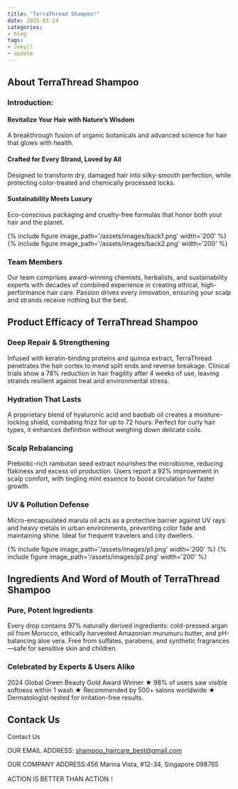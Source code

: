 ```yaml
---
title: "TerraThread Shampoo!"
date: 2025-03-24
categories:
- blog
tags:
- Jekyll
- update
---
```


## About TerraThread Shampoo

### Introduction:

#### Revitalize Your Hair with Nature’s Wisdom

A breakthrough fusion of organic botanicals and advanced science for hair that glows with health.

#### Crafted for Every Strand, Loved by All

Designed to transform dry, damaged hair into silky-smooth perfection, while protecting color-treated and chemically processed locks.

#### Sustainability Meets Luxury

Eco-conscious packaging and cruelty-free formulas that honor both your hair and the planet.

{% include figure image_path='/assets/images/back1.png' width='200' %}
{% include figure image_path='/assets/images/back2.png' width='200' %}

### Team Members

Our team comprises award-winning chemists, herbalists, and sustainability experts with decades of combined experience in creating ethical, high-performance hair care. Passion drives every innovation, ensuring your scalp and strands receive nothing but the best.

## Product Efficacy of TerraThread Shampoo

### Deep Repair & Strengthening
Infused with keratin-binding proteins and quinoa extract, TerraThread penetrates the hair cortex to mend split ends and reverse breakage. Clinical trials show a 78% reduction in hair fragility after 4 weeks of use, leaving strands resilient against heat and environmental stress.

### Hydration That Lasts
A proprietary blend of hyaluronic acid and baobab oil creates a moisture-locking shield, combating frizz for up to 72 hours. Perfect for curly hair types, it enhances definition without weighing down delicate coils.

### Scalp Rebalancing
Prebiotic-rich rambutan seed extract nourishes the microbiome, reducing flakiness and excess oil production. Users report a 92% improvement in scalp comfort, with tingling mint essence to boost circulation for faster growth.

### UV & Pollution Defense
Micro-encapsulated marula oil acts as a protective barrier against UV rays and heavy metals in urban environments, preventing color fade and maintaining shine. Ideal for frequent travelers and city dwellers.

{% include figure image_path='/assets/images/p1.png' width='200' %}
{% include figure image_path='/assets/images/p2.png' width='200' %}

## Ingredients And Word of Mouth of TerraThread Shampoo

### Pure, Potent Ingredients
Every drop contains 97% naturally derived ingredients: cold-pressed argan oil from Morocco, ethically harvested Amazonian murumuru butter, and pH-balancing aloe vera. Free from sulfates, parabens, and synthetic fragrances—safe for sensitive skin and children.

### Celebrated by Experts & Users Alike
2024 Global Green Beauty Gold Award Winner ★ 98% of users saw visible softness within 1 wash ★ Recommended by 500+ salons worldwide ★ Dermatologist-tested for irritation-free results.

## Contack Us

Contact Us

OUR EMAIL ADDRESS: shampoo_haircare_best@gmail.com

OUR COMPANY ADDRESS:456 Marina Vista, #12-34, Singapore 098765

ACTION IS BETTER THAN ACTION！
